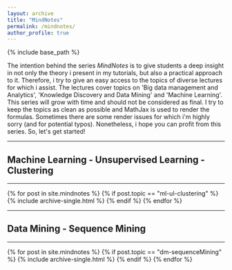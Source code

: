 ```yaml
---
layout: archive
title: "MindNotes"
permalink: /mindnotes/
author_profile: true
---
```


{% include base_path %}

The intention behind the series <i>MindNotes</i> is to give students a deep insight in not only the theory i present in my tutorials, but also a practical approach to it. Therefore, i try to give an easy access to the topics of diverse lectures for which i assist. The lectures cover topics on 'Big data management and Analytics', 'Knowledge Discovery and Data Mining' and 'Machine Learning'. 
This series will grow with time and should not be considered as final. I try to keep the topics as clean as possible and MathJax is used to render the formulas. Sometimes there are some render issues for which i'm highly sorry (and for potential typos). Nonetheless, i hope you can profit from this series. So, let's get started! 

<hr>
<h2>Machine Learning - Unsupervised Learning - Clustering</h2>
<hr>
{% for post in site.mindnotes %}
    {% if post.topic == "ml-ul-clustering" %}
      {% include archive-single.html %}
    {% endif %}
{% endfor %}

<hr>
<h2>Data Mining - Sequence Mining</h2>
<hr>
{% for post in site.mindnotes %}
    {% if post.topic == "dm-sequenceMining" %}
      {% include archive-single.html %}
    {% endif %}
{% endfor %}
